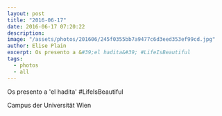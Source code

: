 ```yaml
---
layout: post
title: "2016-06-17"
date: 2016-06-17 07:20:22
description: 
image: "/assets/photos/201606/245f0355bb7a9477c6d3eed353ef99cd.jpg"
author: Elise Plain
excerpt: Os presento a &#39;el hadita&#39; #LifeIsBeautiful
tags: 
  - photos
  - all
---
```


Os presento a &#39;el hadita&#39; #LifeIsBeautiful
<p></p>
Campus der Universität Wien